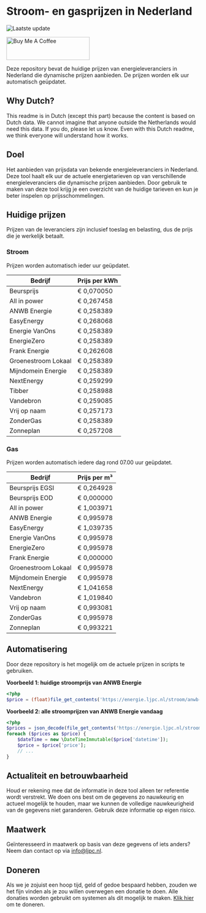 # Stroom- en gasprijzen in Nederland

![Laatste update](https://img.shields.io/badge/laatste%20update-2023--08--03%2008%3A00%20CET-brightgreen)

<a href="https://www.buymeacoffee.com/Lars-" target="_blank"><img src="https://cdn.buymeacoffee.com/buttons/v2/default-orange.png" alt="Buy Me A Coffee" height="60" style="height: 60px !important;width: 217px !important;" ></a>

Deze repository bevat de huidige prijzen van energieleveranciers in Nederland die dynamische prijzen aanbieden. De prijzen worden elk uur automatisch geüpdatet.

## Why Dutch?

This readme is in Dutch (except this part) because the content is based on Dutch data. We cannot imagine that anyone outside the Netherlands would need this data. If you do, please let us know. Even with this Dutch readme, we think
everyone will understand how it works.

## Doel

Het aanbieden van prijsdata van bekende energieleveranciers in Nederland. Deze tool haalt elk uur de actuele energietarieven op van verschillende energieleveranciers die dynamische prijzen aanbieden. Door gebruik te maken van deze tool
krijg je een overzicht van de huidige tarieven en kun je beter inspelen op prijsschommelingen.

## Huidige prijzen

Prijzen van de leveranciers zijn inclusief toeslag en belasting, dus de prijs die je werkelijk betaalt.

### Stroom

Prijzen worden automatisch ieder uur geüpdatet.

 Bedrijf | Prijs per kWh 
---------|---------------
Beursprijs | € 0,070050
All in power | € 0,267458
ANWB Energie | € 0,258389
EasyEnergy | € 0,268068
Energie VanOns | € 0,258389
EnergieZero | € 0,258389
Frank Energie | € 0,262608
Groenestroom Lokaal | € 0,258389
Mijndomein Energie | € 0,258389
NextEnergy | € 0,259299
Tibber | € 0,258988
Vandebron | € 0,259085
Vrij op naam | € 0,257173
ZonderGas | € 0,258389
Zonneplan | € 0,257208


### Gas

Prijzen worden automatisch iedere dag rond 07.00 uur geüpdatet.

 Bedrijf | Prijs per m³ 
---------|--------------
Beursprijs EGSI | € 0,264928
Beursprijs EOD | € 0,000000
All in power | € 1,003971
ANWB Energie | € 0,995978
EasyEnergy | € 1,039735
Energie VanOns | € 0,995978
EnergieZero | € 0,995978
Frank Energie | € 0,000000
Groenestroom Lokaal | € 0,995978
Mijndomein Energie | € 0,995978
NextEnergy | € 1,041658
Vandebron | € 1,019840
Vrij op naam | € 0,993081
ZonderGas | € 0,995978
Zonneplan | € 0,993221


## Automatisering

Door deze repository is het mogelijk om de actuele prijzen in scripts te gebruiken.

**Voorbeeld 1: huidige stroomprijs van ANWB Energie**

```php
<?php
$price = (float)file_get_contents('https://energie.ljpc.nl/stroom/anwb-energie-nu.txt');

```

**Voorbeeld 2: alle stroomprijzen van ANWB Energie vandaag**

```php
<?php
$prices = json_decode(file_get_contents('https://energie.ljpc.nl/stroom/all-in-power-vandaag.json'),true);
foreach ($prices as $price) {
    $dateTime = new \DateTimeImmutable($price['datetime']);
    $price = $price['price'];
    // ...
}
```

## Actualiteit en betrouwbaarheid

Houd er rekening mee dat de informatie in deze tool alleen ter referentie wordt verstrekt. We doen ons best om de gegevens zo nauwkeurig en actueel mogelijk te houden, maar we kunnen de volledige nauwkeurigheid van de gegevens niet
garanderen. Gebruik deze informatie op eigen risico.

## Maatwerk

Geïnteresseerd in maatwerk op basis van deze gegevens of iets anders? Neem dan contact op
via [info@ljpc.nl](mailto:info@ljpc.nl?subject=Energie%20prijzen).

## Doneren

Als we je zojuist een hoop tijd, geld of gedoe bespaard hebben, zouden we het fijn vinden als je zou willen overwegen een
donatie te doen. Alle donaties worden gebruikt om systemen als dit mogelijk te
maken. [Klik hier](https://www.buymeacoffee.com/Lars-) om te doneren.
